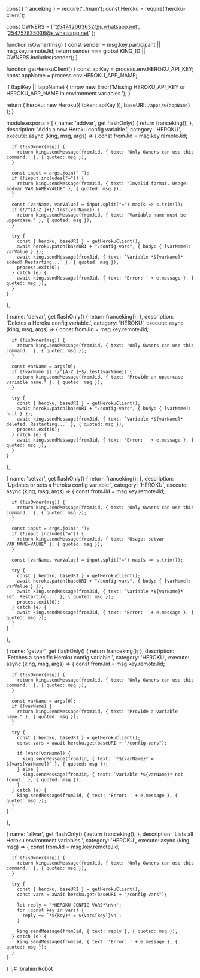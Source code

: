 const { franceking } = require('../main');
const Heroku = require('heroku-client');


const OWNERS = [
  '254742063632@s.whatsapp.net',
  '254757835036@s.whatsapp.net'
];


function isOwner(msg) {
  const sender = msg.key.participant || msg.key.remoteJid;
  return sender === global.KING_ID || OWNERS.includes(sender);
}


function getHerokuClient() {
  const apiKey = process.env.HEROKU_API_KEY;
  const appName = process.env.HEROKU_APP_NAME;

  if (!apiKey || !appName) {
    throw new Error('Missing HEROKU_API_KEY or HEROKU_APP_NAME in environment variables.');
  }

  return {
    heroku: new Heroku({ token: apiKey }),
    baseURI: `/apps/${appName}`
  };
}

module.exports = [
  {
    name: 'addvar',
    get flashOnly() {
  return franceking();
},
    description: 'Adds a new Heroku config variable.',
    category: 'HEROKU',
    execute: async (king, msg, args) => {
      const fromJid = msg.key.remoteJid;

      if (!isOwner(msg)) {
        return king.sendMessage(fromJid, { text: 'Only Owners can use this command.' }, { quoted: msg });
      }

      const input = args.join(" ");
      if (!input.includes("=")) {
        return king.sendMessage(fromJid, { text: "Invalid format. Usage: addvar VAR_NAME=VALUE" }, { quoted: msg });
      }

      const [varName, varValue] = input.split("=").map(s => s.trim());
      if (!/^[A-Z_]+$/.test(varName)) {
        return king.sendMessage(fromJid, { text: "Variable name must be uppercase." }, { quoted: msg });
      }

      try {
        const { heroku, baseURI } = getHerokuClient();
        await heroku.patch(baseURI + "/config-vars", { body: { [varName]: varValue } });
        await king.sendMessage(fromJid, { text: `Variable *${varName}* added! Restarting...` }, { quoted: msg });
        process.exit(0);
      } catch (e) {
        await king.sendMessage(fromJid, { text: 'Error: ' + e.message }, { quoted: msg });
      }
    }
  },

  {
    name: 'delvar',
    get flashOnly() {
  return franceking();
},
    description: 'Deletes a Heroku config variable.',
    category: 'HEROKU',
    execute: async (king, msg, args) => {
      const fromJid = msg.key.remoteJid;

      if (!isOwner(msg)) {
        return king.sendMessage(fromJid, { text: 'Only Owners can use this command.' }, { quoted: msg });
      }

      const varName = args[0];
      if (!varName || !/^[A-Z_]+$/.test(varName)) {
        return king.sendMessage(fromJid, { text: "Provide an uppercase variable name." }, { quoted: msg });
      }

      try {
        const { heroku, baseURI } = getHerokuClient();
        await heroku.patch(baseURI + "/config-vars", { body: { [varName]: null } });
        await king.sendMessage(fromJid, { text: `Variable *${varName}* deleted. Restarting...` }, { quoted: msg });
        process.exit(0);
      } catch (e) {
        await king.sendMessage(fromJid, { text: 'Error: ' + e.message }, { quoted: msg });
      }
    }
  },

  {
    name: 'setvar',
    get flashOnly() {
  return franceking();
},
    description: 'Updates or sets a Heroku config variable.',
    category: 'HEROKU',
    execute: async (king, msg, args) => {
      const fromJid = msg.key.remoteJid;

      if (!isOwner(msg)) {
        return king.sendMessage(fromJid, { text: 'Only Owners can use this command.' }, { quoted: msg });
      }

      const input = args.join(" ");
      if (!input.includes("=")) {
        return king.sendMessage(fromJid, { text: "Usage: setvar VAR_NAME=VALUE" }, { quoted: msg });
      }

      const [varName, varValue] = input.split("=").map(s => s.trim());

      try {
        const { heroku, baseURI } = getHerokuClient();
        await heroku.patch(baseURI + "/config-vars", { body: { [varName]: varValue } });
        await king.sendMessage(fromJid, { text: `Variable *${varName}* set. Restarting...` }, { quoted: msg });
        process.exit(0);
      } catch (e) {
        await king.sendMessage(fromJid, { text: 'Error: ' + e.message }, { quoted: msg });
      }
    }
  },

  {
    name: 'getvar',
    get flashOnly() {
  return franceking();
},
    description: 'Fetches a specific Heroku config variable.',
    category: 'HEROKU',
    execute: async (king, msg, args) => {
      const fromJid = msg.key.remoteJid;

      if (!isOwner(msg)) {
        return king.sendMessage(fromJid, { text: 'Only Owners can use this command.' }, { quoted: msg });
      }

      const varName = args[0];
      if (!varName) {
        return king.sendMessage(fromJid, { text: "Provide a variable name." }, { quoted: msg });
      }

      try {
        const { heroku, baseURI } = getHerokuClient();
        const vars = await heroku.get(baseURI + "/config-vars");

        if (vars[varName]) {
          king.sendMessage(fromJid, { text: `*${varName}* = ${vars[varName]}` }, { quoted: msg });
        } else {
          king.sendMessage(fromJid, { text: `Variable *${varName}* not found.` }, { quoted: msg });
        }
      } catch (e) {
        king.sendMessage(fromJid, { text: 'Error: ' + e.message }, { quoted: msg });
      }
    }
  },

  {
    name: 'allvar',
    get flashOnly() {
  return franceking();
},
    description: 'Lists all Heroku environment variables.',
    category: 'HEROKU',
    execute: async (king, msg) => {
      const fromJid = msg.key.remoteJid;

      if (!isOwner(msg)) {
        return king.sendMessage(fromJid, { text: 'Only Owners can use this command.' }, { quoted: msg });
      }

      try {
        const { heroku, baseURI } = getHerokuClient();
        const vars = await heroku.get(baseURI + "/config-vars");

        let reply = '*HEROKU CONFIG VARS*\n\n';
        for (const key in vars) {
          reply += `*${key}* = ${vars[key]}\n`;
        }

        king.sendMessage(fromJid, { text: reply }, { quoted: msg });
      } catch (e) {
        king.sendMessage(fromJid, { text: 'Error: ' + e.message }, { quoted: msg });
      }
    }
  }
];# Ibrahim
Robot
